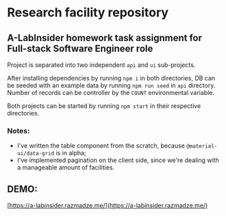 # Research facility repository

## A-LabInsider homework task assignment for Full-stack Software Engineer role 

Project is separated into two independent `api` and `ui` sub-projects.

After installing dependencies by running `npm i` in both directories, DB can be seeded with an example data by running `npm run seed` in `api` directory. Number of records can be controller by the `COUNT` environmental variable.

Both projects can be started by running `npm start` in their respective directories.

### Notes:

- I've written the table component from the scratch, because `@material-ui/data-grid` is in alpha;
- I've implemented pagination on the client side, since we're dealing with a manageable amount of facilities.

## DEMO:
[https://a-labinsider.razmadze.me/](https://a-labinsider.razmadze.me/)
